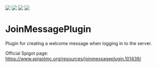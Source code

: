 ![](https://img.shields.io/spiget/download-size/101439?style=flat-square)
![](https://img.shields.io/spiget/downloads/101439?style=flat-square)
![](https://img.shields.io/github/commit-activity/m/nekriS/JoinMessagePlugin?style=flat-square)
![](https://img.shields.io/github/last-commit/nekriS/JoinMessagePlugin/main?style=flat-square)

# JoinMessagePlugin

Plugin for creating a welcome message when logging in to the server.

Official Spigot page: https://www.spigotmc.org/resources/joinmessageplugin.101439/

